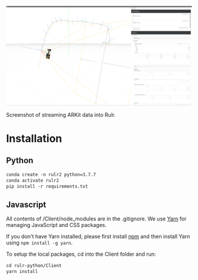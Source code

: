 ![Screenshot](https://github.com/elliotwoods/Rulr-2.0/raw/master/readme/streaming_arkit.png)

Screenshot of streaming ARKit data into Rulr.

# Installation

## Python

```
conda create -n rulr2 python=3.7.7
conda activate rulr2
pip install -r requirements.txt 
```


## Javascript

All contents of /Client/node_modules are in the .gitignore.
We use [Yarn](https://yarnpkg.com/) for managing JavaScript and CSS packages.

If you don't have Yarn installed, please first install [npm](https://www.npmjs.com/get-npm) and then install Yarn using `npm install -g yarn`.

To setup the local packages, cd into the Client folder and run:

```
cd rulr-python/Client
yarn install
```
